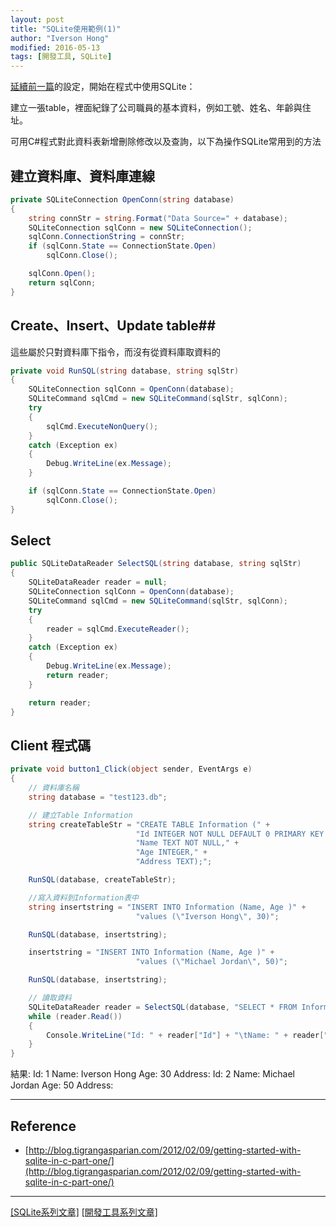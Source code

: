 ```yaml
---
layout: post
title: "SQLite使用範例(1)"
author: "Iverson Hong"
modified: 2016-05-13
tags: [開發工具, SQLite]
---
```


[延續前一篇](http://iverson127.github.io/SQLite_Install/)的設定，開始在程式中使用SQLite：

建立一張table，裡面紀錄了公司職員的基本資料，例如工號、姓名、年齡與住址。

可用C#程式對此資料表新增刪除修改以及查詢，以下為操作SQLite常用到的方法

## 建立資料庫、資料庫連線 ##

~~~csharp
private SQLiteConnection OpenConn(string database)
{
    string connStr = string.Format("Data Source=" + database);
    SQLiteConnection sqlConn = new SQLiteConnection();
    sqlConn.ConnectionString = connStr;
    if (sqlConn.State == ConnectionState.Open)
        sqlConn.Close();

    sqlConn.Open();
    return sqlConn;
}
~~~

## Create、Insert、Update table##

這些屬於只對資料庫下指令，而沒有從資料庫取資料的

~~~csharp
private void RunSQL(string database, string sqlStr)
{
    SQLiteConnection sqlConn = OpenConn(database);
    SQLiteCommand sqlCmd = new SQLiteCommand(sqlStr, sqlConn);
    try
    {
        sqlCmd.ExecuteNonQuery();
    }
    catch (Exception ex)
    {
        Debug.WriteLine(ex.Message);
    }

    if (sqlConn.State == ConnectionState.Open)
        sqlConn.Close();
}
~~~

## Select ##

~~~csharp
public SQLiteDataReader SelectSQL(string database, string sqlStr)
{
    SQLiteDataReader reader = null;
    SQLiteConnection sqlConn = OpenConn(database);
    SQLiteCommand sqlCmd = new SQLiteCommand(sqlStr, sqlConn);
    try
    {
        reader = sqlCmd.ExecuteReader();
    }
    catch (Exception ex)
    {
        Debug.WriteLine(ex.Message);
        return reader;
    }

    return reader;
}
~~~

## Client 程式碼 ##

~~~csharp
private void button1_Click(object sender, EventArgs e)
{
    // 資料庫名稱
    string database = "test123.db";

    // 建立Table Information
    string createTableStr = "CREATE TABLE Information (" +
                            "Id INTEGER NOT NULL DEFAULT 0 PRIMARY KEY AUTOINCREMENT," +
                            "Name TEXT NOT NULL," +
                            "Age INTEGER," +
                            "Address TEXT);";

    RunSQL(database, createTableStr);

    //寫入資料到Information表中
    string insertstring = "INSERT INTO Information (Name, Age )" +
                            "values (\"Iverson Hong\", 30)";

    RunSQL(database, insertstring);

    insertstring = "INSERT INTO Information (Name, Age )" +
                            "values (\"Michael Jordan\", 50)";

    RunSQL(database, insertstring);

    // 讀取資料
    SQLiteDataReader reader = SelectSQL(database, "SELECT * FROM Information");
    while (reader.Read())
    {
        Console.WriteLine("Id: " + reader["Id"] + "\tName: " + reader["Name"] + "\tAge: " + reader["Age"] + "\tAddress: " + reader["Address"]);
    }
}
~~~

結果:
    Id: 1	Name: Iverson Hong	Age: 30	Address: 
    Id: 2	Name: Michael Jordan	Age: 50	Address:
    
----------

## Reference ##

- [http://blog.tigrangasparian.com/2012/02/09/getting-started-with-sqlite-in-c-part-one/](http://blog.tigrangasparian.com/2012/02/09/getting-started-with-sqlite-in-c-part-one/)

----------

[[SQLite系列文章]](http://iverson127.github.io/tags/#SQLite)
[[開發工具系列文章]](http://iverson127.github.io/tags/#開發工具)